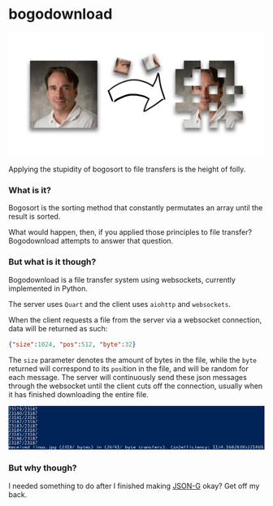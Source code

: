 # bogodownload

![Bogodownload Banner](banner.png)

Applying the stupidity of bogosort to file transfers is the height of folly.

### What is it?
Bogosort is the sorting method that constantly permutates an array until the result is sorted.

What would happen, then, if you applied those principles to file transfer? Bogodownload attempts to answer that question.

### But what is it though?

Bogodownload is a file transfer system using websockets, currently implemented in Python.

The server uses `Quart` and the client uses `aiohttp` and `websockets`.

When the client requests a file from the server via a websocket connection, data will be returned as such:

```json
{"size":1024, "pos":512, "byte":32}
```

The `size` parameter denotes the amount of bytes in the file, while the `byte` returned will correspond to its `pos`ition in the file, and will be random for each message. The server will continuously send these json messages through the websocket until the client cuts off the connection, usually when it has finished downloading the entire file.

![Bogodownload Banner](demo.png)

### But why though?

I needed something to do after I finished making [JSON-G](https://github.com/Roadcrosser/JSON-G) okay? Get off my back.